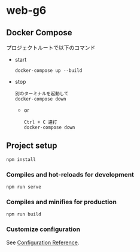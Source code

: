 # web-g6

## Docker Compose
プロジェクトルートで以下のコマンド
- start
  ```
  docker-compose up --build
  ```
- stop
  ```
  別のターミナルを起動して
  docker-compose down
  ```
  - or
    ```
    Ctrl + C 連打
    docker-compose down
    ```

## Project setup
```
npm install
```

### Compiles and hot-reloads for development
```
npm run serve
```

### Compiles and minifies for production
```
npm run build
```

### Customize configuration
See [Configuration Reference](https://cli.vuejs.org/config/).
